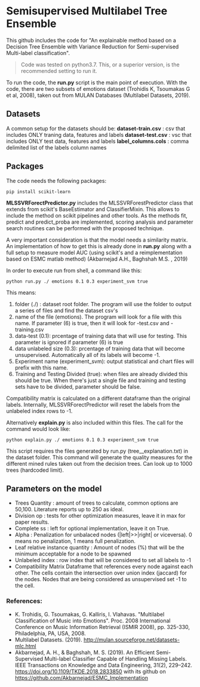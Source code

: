 
# Semisupervised Multilabel Tree Ensemble

This github includes the code for "An explainable method based on a Decision Tree Ensemble with Variance Reduction for Semi-supervised Multi-label classification".

> Code was tested on python3.7. This, or a superior version, is the recommended setting to run it.  

To run the code, the **run.py** script is the main point of execution. With the code, there are two subsets of emotions dataset (Trohidis K, Tsoumakas G et al, 2008), taken out from MULAN Databases (Multilabel Datasets, 2019).

## Datasets

A common setup for the datasets should be:
**dataset-train.csv** : csv that includes ONLY traning data, features and labels
**dataset-test.csv** : vsc that includes ONLY test data, features and labels
**label_columns.cols** : comma delimited list of the labels column names

## Packages
The code needs the following packages:
```
pip install scikit-learn
```
**MLSSVRForectPredictor.py** includes the MLSSVRForestPredictor class that extends from scikit's BaseEstimator and ClassifierMixin. This allows to include the method on scikit pipelines and other tools. As the methods fit, predict and predict_proba are implemented, scoring analysis and parameter search routines can be performed with the proposed technique.

A very important consideration is that the model needs a similarity matrix. An implementation of how to get this is already done in **run.py** along with a full setup to measure model AUC (using scikit's and a reimplementation based on ESMC matlab method) (Akbarnejad A.H., Baghshah M.S. , 2019)

In order to execute run from shell, a command like this:

```
python run.py ./ emotions 0.1 0.3 experiment_svm true
```

This means:
1. folder (./) : dataset root folder. The program will use the folder to output a series of files and find the dataset csv's
2. name of the file (emotions). The program will look for a file with this name. If parameter (6) is true, then it will look for <name>-test.csv and <name>-training.csv
3. data-test (0.1): prcentage of training data that will use for testing. This parameter is ignored if parameter (6) is true
4. data unlabeled size (0.3): prcentage of training data that will become unsupervised. Automatically all of its labels will become -1.
5. Experiment name (experiment_svm): output statistical and chart files will prefix with this name.
6. Training and Testing Divided (true): when files are already divided this should be true. When there's just a single file and training and testing sets have to be divided, parameter should be false.

Compatibility matrix is calculated on a different dataframe than the original labels. Internally, MLSSVRForectPredictor will reset the labels from the unlabeled index rows to -1.

Alternatively **explain.py** is also included within this files.  The call for the command would look like:
```
python explain.py ./ emotions 0.1 0.3 experiment_svm true
```
This script requires the files generated by run.py (<dataset name>tree_<N>_explanation.txt) in the dataset folder. This command will generate the quality measures for the different mined rules taken out from the decision trees. Can look up to 1000 trees (hardcoded limit).

## Parameters on the model

- Trees Quantity
: amount of trees to calculate, common options are 50,100. Literature reports up to 250 as ideal.
- Division op
: tests for other optimization measures, leave it in max for paper results.
- Complete ss
: left for optional implementation, leave it on True.
- Alpha
: Penalization for unbalaced nodes (|left|>>|right| or viceversa). 0 means no penalization, 1 means full penalization.
- Leaf relative instance quantity
: Amount of nodes (%) that will be the minimum acceptable for a node to be spawned
- Unlabeled index
: row index that will be considered to set all labels to -1
- Compatibility Matrix
Dataframe that references every node against each other. The cells contain the intersection over union index (jaccard) for the nodes. Nodes that are being considered as unsupervised set -1 to the cell.

### References:

- K. Trohidis, G. Tsoumakas, G. Kalliris, I. Vlahavas. "Multilabel Classification of Music into Emotions". Proc. 2008 International Conference on Music Information Retrieval (ISMIR 2008), pp. 325-330, Philadelphia, PA, USA, 2008.
- Multilabel Datasets. (2019). http://mulan.sourceforge.net/datasets-mlc.html
- Akbarnejad, A. H., & Baghshah, M. S. (2019). An Efficient Semi-Supervised Multi-label Classifier Capable of Handling Missing Labels. IEEE Transactions on Knowledge and Data Engineering, 31(2), 229–242. https://doi.org/10.1109/TKDE.2018.2833850 with its github on https://github.com/Akbarnejad/ESMC_Implementation
